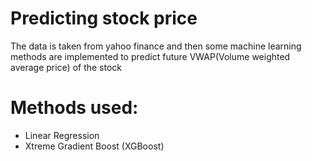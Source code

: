 # Predicting stock price
The data is taken from yahoo finance and then some machine learning methods are implemented to predict future VWAP(Volume weighted average price) of the stock

# Methods used:
- Linear Regression
- Xtreme Gradient Boost (XGBoost)
